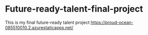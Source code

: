 # Future-ready-talent-final-project
This is my final future-ready talent project
https://proud-ocean-085510010.2.azurestaticapps.net/
